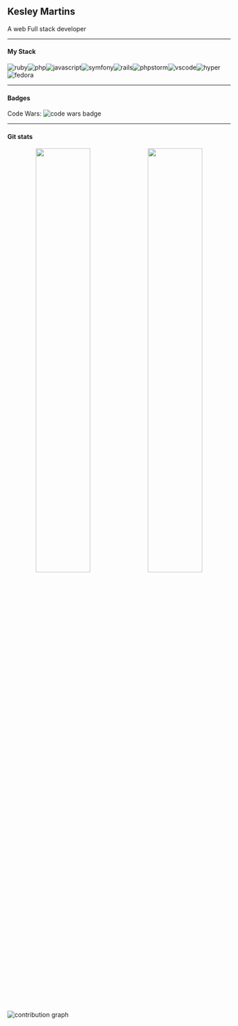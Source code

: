 ## Kesley Martins 
A web Full stack developer

---
#### My Stack
![ruby](https://img.shields.io/badge/ruby-1f2430?style=for-the-badge&logo=ruby)![php](https://img.shields.io/badge/php-1f2430?style=for-the-badge&logo=php)![javascript](https://img.shields.io/badge/javascript-1f2430?style=for-the-badge&logo=javascript)![symfony](https://img.shields.io/badge/symfony-1f2430?style=for-the-badge&logo=symfony)![rails](https://img.shields.io/badge/ruby_on_rails-1f2430?style=for-the-badge&logo=rubyonrails)![phpstorm](https://img.shields.io/badge/php_storm-1f2430?style=for-the-badge&logo=phpstorm)![vscode](https://img.shields.io/badge/vs_code-1f2430?style=for-the-badge&logo=visualstudiocode)![hyper](https://img.shields.io/badge/hyper-1f2430?style=for-the-badge&logo=hyper)![fedora](https://img.shields.io/badge/fedora-1f2430?style=for-the-badge&logo=fedora)

---
#### Badges
Code Wars: ![code wars badge](https://www.codewars.com/users/kesleymartins/badges/micro)

---
#### Git stats
<div style="text-align: center;">
    <img width="49.5%" src="https://github-readme-stats.vercel.app/api?username=kesleymartins&show_icons=true&theme=ayu-mirage">
    <img width="49.5%" src="https://github-readme-streak-stats.herokuapp.com/?user=kesleymartins&theme=ayu-mirage">
</div>

![contribution graph](https://activity-graph.herokuapp.com/graph?username=kesleymartins&bg_color=1f2430&color=72cffe&line=f3cc7b&point=f3cc7b)
